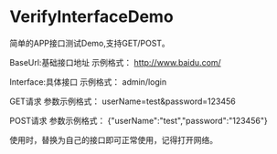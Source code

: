 # VerifyInterfaceDemo
简单的APP接口测试Demo,支持GET/POST。

BaseUrl:基础接口地址
示例格式：
http://www.baidu.com/

Interface:具体接口
示例格式：
admin/login

GET请求
参数示例格式：
userName=test&password=123456

POST请求
参数示例格式：
{"userName":"test","password":"123456"}

使用时，替换为自己的接口即可正常使用，记得打开网络。
